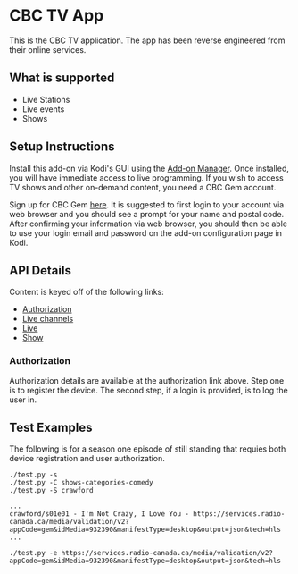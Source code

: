 # CBC TV App

This is the CBC TV application. The app has been reverse engineered from their
online services.

## What is supported

* Live Stations
* Live events
* Shows

## Setup Instructions

Install this add-on via Kodi's GUI using the [Add-on Manager](https://kodi.wiki/view/Add-ons).
Once installed, you will have immediate access to live programming. If you wish
to access TV shows and other on-demand content, you need a CBC Gem account.

Sign up for CBC Gem [here](https://gem.cbc.ca/join-now). It is suggested to
first login to your account via web browser and you should see a prompt for your
name and postal code. After confirming your information via web browser, you
should then be able to use your login email and password on the add-on
configuration page in Kodi.

## API Details

Content is keyed off of the following links:
* [Authorization](https://api-cbc.cloud.clearleap.com/cloffice/client/identities)
* [Live channels](http://tpfeed.cbc.ca/f/ExhSPC/t_t3UKJR6MAT?pretty=true&sort=pubDate%7Cdesc)
* [Live](https://tpfeed.cbc.ca/f/ExhSPC/FNiv9xQx_BnT?q=id:*&pretty=true&sort=pubDate%7Cdesc)
* [Show](https://api-cbc.cloud.clearleap.com/cloffice/client/web/browse/babb23ae-fe47-40a0-b3ed-cdc91e31f3d6)

### Authorization

Authorization details are available at the authorization link above. Step one is
to register the device. The second step, if a login is provided, is to log the
user in.

## Test Examples
The following is for a season one episode of still standing that requies both
device registration and user authorization.

```
./test.py -s
./test.py -C shows-categories-comedy
./test.py -S crawford

...
crawford/s01e01 - I'm Not Crazy, I Love You - https://services.radio-canada.ca/media/validation/v2?appCode=gem&idMedia=932390&manifestType=desktop&output=json&tech=hls
...

./test.py -e https://services.radio-canada.ca/media/validation/v2?appCode=gem&idMedia=932390&manifestType=desktop&output=json&tech=hls
```